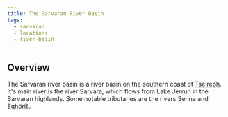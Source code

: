 ```yaml
---
title: The Sarvaran River Basin
tags:
  - sarvaran
  - locations
  - river-basin
---
```

## Overview
The Sarvaran river basin is a river basin on the southern coast of [Tséireph](locations/tseireph.md). It's main river is the river Sarvara, which flows from Lake Jerrun in the Sarvaran highlands. Some notable tributaries are the rivers Senna and Eqhöriš.